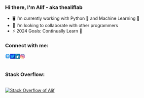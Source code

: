 ### Hi there, I'm Alif - aka thealiflab

<!-- - Small  Bio -->
- 🖥️ I’m currently working with Python 🐍 and Machine Learning 🤖
- 👯 I’m looking to collaborate with other programmers
- ⚡ 2024 Goals: Continually Learn 📖


### Connect with me:

<a href="https://thealiflab.github.io/"> <img align="left" src="./images/logos/web.png" width="16px;"></a>
<a href="https://twitter.com/alif0920"> <img align="left" src="./images/logos/twitter.jpg" width="16px;"></a>
<a href="https://www.linkedin.com/in/alif09/"> <img align="left" src="./images/logos/linkedin.jpg" width="16px;"></a>
<a href="https://www.instagram.com/aliflabofficial/"> <img align="left" src="./images/logos/instagram.png" width="16px;"></a>

<br/>
<br/>

### Stack Overflow:
<br/>
<a href="https://stackoverflow.com/users/11681472/alif"><img src="https://stackoverflow.com/users/flair/11681472.png?theme=clean" width="208" height="58" alt="Stack Overflow of Alif"></a>

